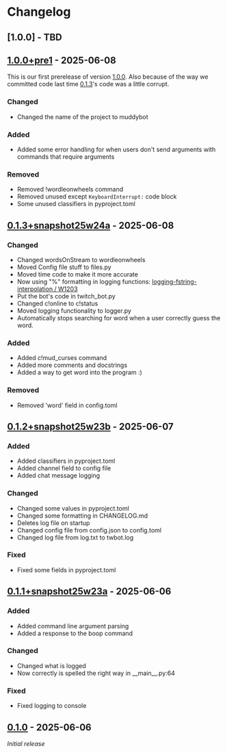 # Changelog

## [1.0.0] - TBD

## [1.0.0+pre1] - 2025-06-08

This is our first prerelease of version [1.0.0](#100---tbd). Also because of the way we committed code last time [0.1.3](#013snapshot25w24a---2025-06-08)'s code was a little corrupt.

### Changed

- Changed the name of the project to muddybot

### Added

- Added some error handling for when users don't send arguments with commands that require arguments

### Removed

- Removed !wordleonwheels command
- Removed unused except `KeyboardInterrupt:` code block
- Some unused classifiers in pyproject.toml

## [0.1.3+snapshot25w24a] - 2025-06-08

### Changed

- Changed wordsOnStream to wordleonwheels
- Moved Config file stuff to files.py
- Moved time code to make it more accurate
- Now using "%" formatting in logging functions: [logging-fstring-interpolation / W1203](https://pylint.readthedocs.io/en/latest/user_guide/messages/warning/logging-fstring-interpolation.html)
- Put the bot's code in twitch_bot.py
- Changed c!online to c!status
- Moved logging functionality to logger.py
- Automatically stops searching for word when a user correctly guess the word.

### Added

- Added c!mud_curses command
- Added more comments and docstrings
- Added a way to get word into the program :)

### Removed

- Removed 'word' field in config.toml

## [0.1.2+snapshot25w23b] - 2025-06-07

### Added

- Added classifiers in pyproject.toml
- Added channel field to config file
- Added chat message logging

### Changed

- Changed some values in pyproject.toml
- Changed some formatting in CHANGELOG.md
- Deletes log file on startup
- Changed config file from config.json to config.toml
- Changed log file from log.txt to twbot.log

### Fixed

- Fixed some fields in pyproject.toml

## [0.1.1+snapshot25w23a] - 2025-06-06

### Added

- Added command line argument parsing
- Added a response to the boop command

### Changed

- Changed what is logged
- Now correctly is spelled the right way in \_\_main\_\_.py:64

### Fixed

- Fixed logging to console

## [0.1.0] - 2025-06-06

_Initial release_

[0.1.0]: https://github.com/TheCrunching/python-twitch-bot/releases/tag/v0.1.0
[0.1.1+snapshot25w23a]: https://github.com/TheCrunching/python-twitch-bot/releases/tag/v0.1.1+snapshot25w23a
[0.1.2+snapshot25w23b]: https://github.com/TheCrunching/python-twitch-bot/releases/tag/v0.1.2+snapshot25w23b
[0.1.3+snapshot25w24a]: https://github.com/TheCrunching/python-twitch-bot/releases/tag/v0.1.3+snapshot25w24a
[1.0.0+pre1]: https://github.com/TheCrunching/python-twitch-bot/releases/tag/v1.0.0+pre1